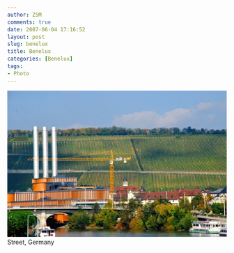 ```yaml
---
author: ZSM
comments: true
date: 2007-06-04 17:16:52
layout: post
slug: benelux
title: Benelux
categories: [Benelux]
tags:
- Photo
---
```

![Benelux](/public/thumb/benelux3.jpg)
Street, Germany
